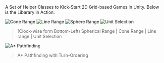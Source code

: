 A Set of Helper Classes to Kick-Start 2D Grid-based Games in Unity. Below is the Libarary in Action:

![Cone Range](https://media.giphy.com/media/4Z3VqtgvfzRctaT9Mf/giphy.gif)  ![Line Range](https://media.giphy.com/media/Y0glzuMk5kyzeri1L9/giphy.gif)
![Sphere Range](https://media.giphy.com/media/QAlskXfkNUkEemdAzo/giphy.gif) ![Unit Selection](https://media.giphy.com/media/XeXma8vWaUACzelSV1/giphy.gif)
                                            
>  (Clock-wise form Bottom-Left) Spherical Range | Cone Range | Line range | Unit Selection  

![A* Pathfinding](https://media.giphy.com/media/kF6LY8gZAgTc1Vsh0q/giphy.gif)

>  A* Pathfinding with Turn-Ordering